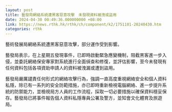 ```yaml
---
layout: post
title: 藝發局網絡系統遭黑客惡意攻擊　未發現資料被洩或盜用
date: 2024-04-30 00:49:36.000000000 +08:00
link: https://news.rthk.hk/rthk/ch/component/k2/1751101-20240430.htm
categories: rthk
---
```


藝術發展局網絡系統遭黑客惡意攻擊，部分運作受到影響。

藝發局表示，在上星期五發現事件，已即時啟動緊急應變機制，阻截黑客進一步入侵，並委託網絡保安專家對系統進行全面偵查和修復，並評估影響，至今未發現有任何資料包括各項資助申請人的資料被洩漏或遭到盜用。

藝發局嚴厲譴責任何形式的網絡攻擊行為，強調一直高度重視網絡安全和個人資料私隱，除已有一系列的安全防範措施，亦已即時重新檢視電腦網絡、進一步提升系統的防禦能力，並檢視局方人員的工作流程，採取一切必要措施以確保資料穩妥保存。藝發局已將事件報告個人資料私隱專員公署及警方，並知會文化體育及旅遊局。
